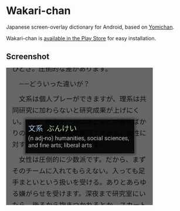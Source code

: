 # Wakari-chan

Japanese screen-overlay dictionary for Android, based on [Yomichan](https://foosoft.net/projects/yomichan/).

Wakari-chan is [available in the Play Store](https://play.google.com/store/apps/details?id=org.furidamu.wakari_chan) for easy installation.

## Screenshot
<img src="screenshots/translation_example.png" width="400">
